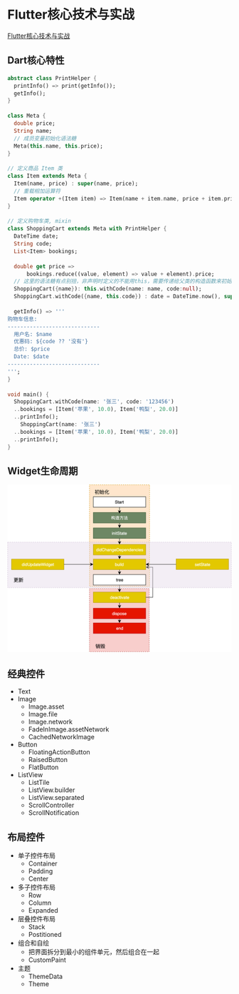 # Flutter核心技术与实战

[Flutter核心技术与实战](https://time.geekbang.org/column/intro/200)

## Dart核心特性

```dart
abstract class PrintHelper {
  printInfo() => print(getInfo());
  getInfo();
}

class Meta {
  double price;
  String name;
  // 成员变量初始化语法糖
  Meta(this.name, this.price);
}

// 定义商品 Item 类
class Item extends Meta {
  Item(name, price) : super(name, price);
  // 重载相加运算符
  Item operator +(Item item) => Item(name + item.name, price + item.price);
}

// 定义购物车类, mixin
class ShoppingCart extends Meta with PrintHelper {
  DateTime date;
  String code;
  List<Item> bookings;

  double get price =>
      bookings.reduce((value, element) => value + element).price;
  // 这里的语法糖有点别扭，非声明时定义的不能用this，需要传递给父类的构造函数来初始化
  ShoppingCart({name}): this.withCode(name: name, code:null);
  ShoppingCart.withCode({name, this.code}) : date = DateTime.now(), super(name, 0);

  getInfo() => '''
购物车信息:
-----------------------------
  用户名: $name
  优惠码: ${code ?? '没有'}
  总价: $price
  Date: $date
-----------------------------
''';
}

void main() {
  ShoppingCart.withCode(name: '张三', code: '123456')
  ..bookings = [Item('苹果', 10.0), Item('鸭梨', 20.0)]
  ..printInfo();
    ShoppingCart(name: '张三')
  ..bookings = [Item('苹果', 10.0), Item('鸭梨', 20.0)]
  ..printInfo();
}
```



## Widget生命周期



![widget lifecycle](assets/widget-lifecycle.png)



## 经典控件

* Text
* Image
  * Image.asset
  * Image.file
  * Image.network
  * FadeInImage.assetNetwork
  * CachedNetworkImage
* Button
  * FloatingActionButton
  * RaisedButton
  * FlatButton
* ListView
  * ListTile
  * ListView.builder
  * ListView.separated
  * ScrollController
  * ScrollNotification



## 布局控件

* 单子控件布局
  * Container
  * Padding
  * Center
* 多子控件布局
  * Row
  * Column
  * Expanded
* 层叠控件布局
  * Stack
  * Postitioned
* 组合和自绘
  * 把界面拆分到最小的组件单元，然后组合在一起
  * CustomPaint
* 主题
  * ThemeData
  * Theme